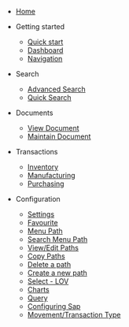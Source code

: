 - [Home](/)

- Getting started

  - [Quick start](/quickstart/)
  - [Dashboard](/dashboard/)
  - [Navigation](/navigation/)
  
- Search
  - [Advanced Search](/search/)
  - [Quick Search](/search/?id=quick-search)

- Documents
  - [View Document](/document/?id=view-document)
  - [Maintain Document](/document/?id=maintain-document)

- Transactions
  - [Inventory](/transaction/?id=inventory-transactions)
  - [Manufacturing](/transaction/?id=manufacturing-transactions)
  - [Purchasing](/transaction/po/)

- Configuration
  - [Settings](/configuration/?id=settings) 
  - [Favourite](/configuration/?id=favourite)
  - [Menu Path](/configuration/?id=menu-path)
   - [Search Menu Path](/configuration/?id=search-menu-paths)
   - [View/Edit Paths](/configuration/?id=viewedit-a-menu-path)
   - [Copy Paths](/configuration/?id=copy-a-menu-path)
   - [Delete a path](/configuration/?id=delete-a-menu-path)
   - [Create a new path](/configuration/?id=create-a-new-menu-path)
   - [Select - LOV](/configuration/?id=list-of-values-select-field)
  - [Charts](/configuration/?id=charts)
  - [Query](/configuration/?id=query)
  - [Configuring Sap](/configuration/sap/?id=configuring-sap)
  - [Movement/Transaction Type](/configuration/sap/new_movement_type/)